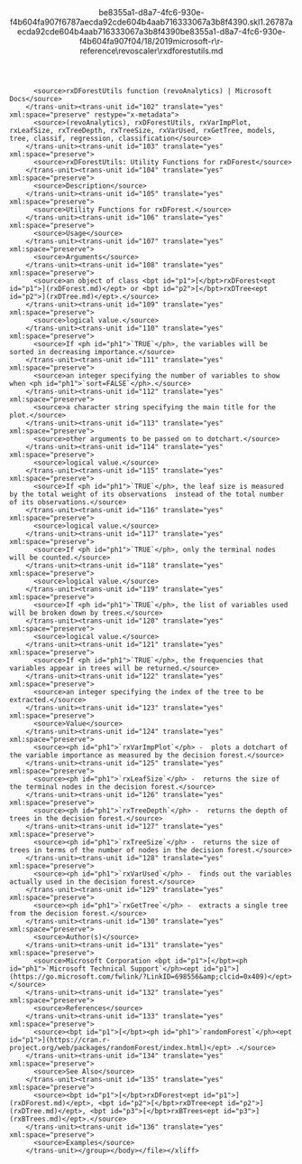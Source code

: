 <?xml version="1.0"?><xliff version="1.2" xmlns="urn:oasis:names:tc:xliff:document:1.2" xmlns:xsi="http://www.w3.org/2001/XMLSchema-instance" xsi:schemaLocation="urn:oasis:names:tc:xliff:document:1.2 xliff-core-1.2-transitional.xsd"><file datatype="xml" original="rxdforestutils.md" source-language="en-US" target-language="en-US"><header><tool tool-id="mdxliff" tool-name="mdxliff" tool-version="1.0-d1654b2" tool-company="Microsoft" /><xliffext:skl_file_name xmlns:xliffext="urn:microsoft:content:schema:xliffextensions">be8355a1-d8a7-4fc6-930e-f4b604fa907f6787aecda92cde604b4aab716333067a3b8f4390.skl</xliffext:skl_file_name><xliffext:version xmlns:xliffext="urn:microsoft:content:schema:xliffextensions">1.2</xliffext:version><xliffext:ms.openlocfilehash xmlns:xliffext="urn:microsoft:content:schema:xliffextensions">6787aecda92cde604b4aab716333067a3b8f4390</xliffext:ms.openlocfilehash><xliffext:ms.sourcegitcommit xmlns:xliffext="urn:microsoft:content:schema:xliffextensions">be8355a1-d8a7-4fc6-930e-f4b604fa907f</xliffext:ms.sourcegitcommit><xliffext:ms.lasthandoff xmlns:xliffext="urn:microsoft:content:schema:xliffextensions">04/18/2019</xliffext:ms.lasthandoff><xliffext:ms.openlocfilepath xmlns:xliffext="urn:microsoft:content:schema:xliffextensions">microsoft-r\r-reference\revoscaler\rxdforestutils.md</xliffext:ms.openlocfilepath></header><body><group id="content" extype="content"><trans-unit id="101" translate="yes" xml:space="preserve" restype="x-metadata">
          <source>rxDForestUtils function (revoAnalytics) | Microsoft Docs</source>
        </trans-unit><trans-unit id="102" translate="yes" xml:space="preserve" restype="x-metadata">
          <source>(revoAnalytics), rxDForestUtils, rxVarImpPlot, rxLeafSize, rxTreeDepth, rxTreeSize, rxVarUsed, rxGetTree, models, tree, classif, regression, classification</source>
        </trans-unit><trans-unit id="103" translate="yes" xml:space="preserve">
          <source>rxDForestUtils: Utility Functions for rxDForest</source>
        </trans-unit><trans-unit id="104" translate="yes" xml:space="preserve">
          <source>Description</source>
        </trans-unit><trans-unit id="105" translate="yes" xml:space="preserve">
          <source>Utility Functions for rxDForest.</source>
        </trans-unit><trans-unit id="106" translate="yes" xml:space="preserve">
          <source>Usage</source>
        </trans-unit><trans-unit id="107" translate="yes" xml:space="preserve">
          <source>Arguments</source>
        </trans-unit><trans-unit id="108" translate="yes" xml:space="preserve">
          <source>an object of class <bpt id="p1">[</bpt>rxDForest<ept id="p1">](rxDForest.md)</ept> or <bpt id="p2">[</bpt>rxDTree<ept id="p2">](rxDTree.md)</ept>.</source>
        </trans-unit><trans-unit id="109" translate="yes" xml:space="preserve">
          <source>logical value.</source>
        </trans-unit><trans-unit id="110" translate="yes" xml:space="preserve">
          <source>If <ph id="ph1">`TRUE`</ph>, the variables will be sorted in decreasing importance.</source>
        </trans-unit><trans-unit id="111" translate="yes" xml:space="preserve">
          <source>an integer specifying the number of variables to show when <ph id="ph1">`sort=FALSE`</ph>.</source>
        </trans-unit><trans-unit id="112" translate="yes" xml:space="preserve">
          <source>a character string specifying the main title for the plot.</source>
        </trans-unit><trans-unit id="113" translate="yes" xml:space="preserve">
          <source>other arguments to be passed on to dotchart.</source>
        </trans-unit><trans-unit id="114" translate="yes" xml:space="preserve">
          <source>logical value.</source>
        </trans-unit><trans-unit id="115" translate="yes" xml:space="preserve">
          <source>If <ph id="ph1">`TRUE`</ph>, the leaf size is measured by the total weight of its observations  instead of the total number of its observations.</source>
        </trans-unit><trans-unit id="116" translate="yes" xml:space="preserve">
          <source>logical value.</source>
        </trans-unit><trans-unit id="117" translate="yes" xml:space="preserve">
          <source>If <ph id="ph1">`TRUE`</ph>, only the terminal nodes will be counted.</source>
        </trans-unit><trans-unit id="118" translate="yes" xml:space="preserve">
          <source>logical value.</source>
        </trans-unit><trans-unit id="119" translate="yes" xml:space="preserve">
          <source>If <ph id="ph1">`TRUE`</ph>, the list of variables used will be broken down by trees.</source>
        </trans-unit><trans-unit id="120" translate="yes" xml:space="preserve">
          <source>logical value.</source>
        </trans-unit><trans-unit id="121" translate="yes" xml:space="preserve">
          <source>If <ph id="ph1">`TRUE`</ph>, the frequencies that variables appear in trees will be returned.</source>
        </trans-unit><trans-unit id="122" translate="yes" xml:space="preserve">
          <source>an integer specifying the index of the tree to be extracted.</source>
        </trans-unit><trans-unit id="123" translate="yes" xml:space="preserve">
          <source>Value</source>
        </trans-unit><trans-unit id="124" translate="yes" xml:space="preserve">
          <source><ph id="ph1">`rxVarImpPlot`</ph> -  plots a dotchart of the variable importance as measured by the decision forest.</source>
        </trans-unit><trans-unit id="125" translate="yes" xml:space="preserve">
          <source><ph id="ph1">`rxLeafSize`</ph> -  returns the size of the terminal nodes in the decision forest.</source>
        </trans-unit><trans-unit id="126" translate="yes" xml:space="preserve">
          <source><ph id="ph1">`rxTreeDepth`</ph> -  returns the depth of trees in the decision forest.</source>
        </trans-unit><trans-unit id="127" translate="yes" xml:space="preserve">
          <source><ph id="ph1">`rxTreeSize`</ph> -  returns the size of trees in terms of the number of nodes in the decision forest.</source>
        </trans-unit><trans-unit id="128" translate="yes" xml:space="preserve">
          <source><ph id="ph1">`rxVarUsed`</ph> -  finds out the variables actually used in the decision forest.</source>
        </trans-unit><trans-unit id="129" translate="yes" xml:space="preserve">
          <source><ph id="ph1">`rxGetTree`</ph> -  extracts a single tree from the decision forest.</source>
        </trans-unit><trans-unit id="130" translate="yes" xml:space="preserve">
          <source>Author(s)</source>
        </trans-unit><trans-unit id="131" translate="yes" xml:space="preserve">
          <source>Microsoft Corporation <bpt id="p1">[</bpt><ph id="ph1">`Microsoft Technical Support`</ph><ept id="p1">](https://go.microsoft.com/fwlink/?LinkID=698556&amp;clcid=0x409)</ept></source>
        </trans-unit><trans-unit id="132" translate="yes" xml:space="preserve">
          <source>References</source>
        </trans-unit><trans-unit id="133" translate="yes" xml:space="preserve">
          <source><bpt id="p1">[</bpt><ph id="ph1">`randomForest`</ph><ept id="p1">](https://cran.r-project.org/web/packages/randomForest/index.html)</ept> .</source>
        </trans-unit><trans-unit id="134" translate="yes" xml:space="preserve">
          <source>See Also</source>
        </trans-unit><trans-unit id="135" translate="yes" xml:space="preserve">
          <source><bpt id="p1">[</bpt>rxDForest<ept id="p1">](rxDForest.md)</ept>, <bpt id="p2">[</bpt>rxDTree<ept id="p2">](rxDTree.md)</ept>, <bpt id="p3">[</bpt>rxBTrees<ept id="p3">](rxBTrees.md)</ept>.</source>
        </trans-unit><trans-unit id="136" translate="yes" xml:space="preserve">
          <source>Examples</source>
        </trans-unit></group></body></file></xliff>